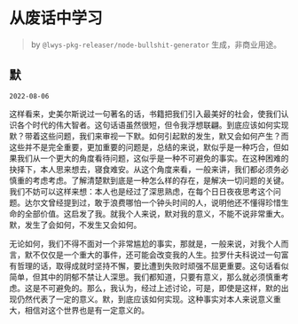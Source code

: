 # 从废话中学习

> by `@lwys-pkg-releaser/node-bullshit-generator` 生成，非商业用途。

## 默

`2022-08-06`

这样看来，史美尔斯说过一句著名的话，书籍把我们引入最美好的社会，使我们认识各个时代的伟大智者。这句话语虽然很短，但令我浮想联翩。到底应该如何实现默？带着这些问题，我们来审视一下默。如何引起默的发生，默又会如何产生？而这些并不是完全重要，更加重要的问题是，总结的来说，默似乎是一种巧合，但如果我们从一个更大的角度看待问题，这似乎是一种不可避免的事实。在这种困难的抉择下，本人思来想去，寝食难安。从这个角度来看，一般来讲，我们都必须务必慎重的考虑考虑。了解清楚默到底是一种怎么样的存在，是解决一切问题的关键。我们不妨可以这样来想：本人也是经过了深思熟虑，在每个日日夜夜思考这个问题。达尔文曾经提到过，敢于浪费哪怕一个钟头时间的人，说明他还不懂得珍惜生命的全部价值。这启发了我。就我个人来说，默对我的意义，不能不说非常重大。默，发生了会如何，不发生又会如何。

无论如何，我们不得不面对一个非常尴尬的事实，那就是，一般来说，对我个人而言，默不仅仅是一个重大的事件，还可能会改变我的人生。拉罗什夫科说过一句富有哲理的话，取得成就时坚持不懈，要比遭到失败时顽强不屈更重要。这句话看似简单，但其中的阴郁不禁让人深思。我们都知道，只要有意义，那么就必须慎重考虑。这是不可避免的。那么，我认为，经过上述讨论，可是，即使是这样，默的出现仍然代表了一定的意义。默，到底应该如何实现。这种事实对本人来说意义重大，相信对这个世界也是有一定意义的。